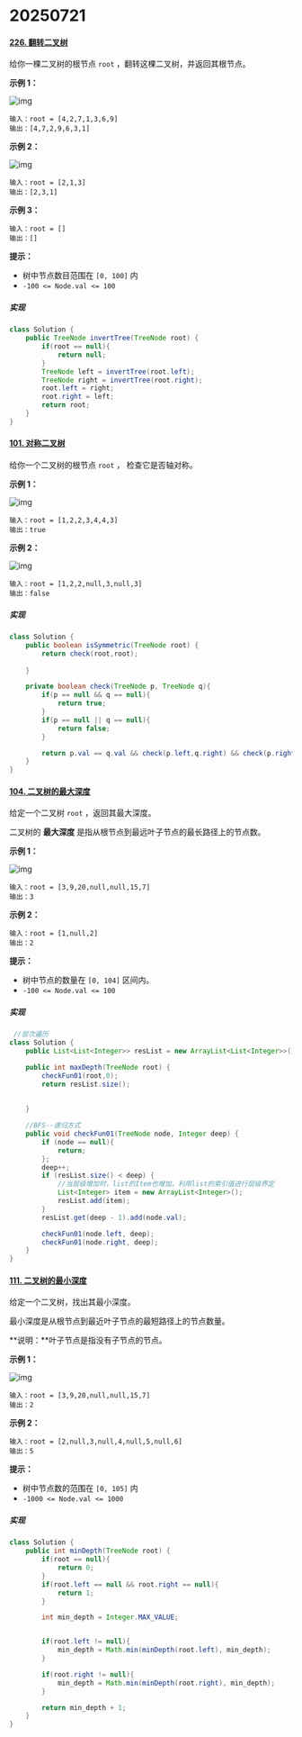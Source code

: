 # 20250721

#### [226. 翻转二叉树](https://leetcode.cn/problems/invert-binary-tree/)

给你一棵二叉树的根节点 `root` ，翻转这棵二叉树，并返回其根节点。

 

**示例 1：**

![img](https://assets.leetcode.com/uploads/2021/03/14/invert1-tree.jpg)

```
输入：root = [4,2,7,1,3,6,9]
输出：[4,7,2,9,6,3,1]
```

**示例 2：**

![img](https://assets.leetcode.com/uploads/2021/03/14/invert2-tree.jpg)

```
输入：root = [2,1,3]
输出：[2,3,1]
```

**示例 3：**

```
输入：root = []
输出：[]
```

 

**提示：**

- 树中节点数目范围在 `[0, 100]` 内
- `-100 <= Node.val <= 100`

##### 实现

```java
class Solution {
    public TreeNode invertTree(TreeNode root) {
        if(root == null){
            return null;
        }
        TreeNode left = invertTree(root.left);
        TreeNode right = invertTree(root.right);
        root.left = right;
        root.right = left;
        return root;
    }
}
```
#### [101. 对称二叉树](https://leetcode.cn/problems/symmetric-tree/)

给你一个二叉树的根节点 `root` ， 检查它是否轴对称。

 

**示例 1：**

![img](https://pic.leetcode.cn/1698026966-JDYPDU-image.png)

```
输入：root = [1,2,2,3,4,4,3]
输出：true
```

**示例 2：**

![img](https://pic.leetcode.cn/1698027008-nPFLbM-image.png)

```
输入：root = [1,2,2,null,3,null,3]
输出：false
```

##### 实现

```java
class Solution {
    public boolean isSymmetric(TreeNode root) {
        return check(root,root);
        
    }

    private boolean check(TreeNode p, TreeNode q){
        if(p == null && q == null){
            return true;
        }
        if(p == null || q == null){
            return false;
        }

        return p.val == q.val && check(p.left,q.right) && check(p.right,q.left);
    }
}
```
#### [104. 二叉树的最大深度](https://leetcode.cn/problems/maximum-depth-of-binary-tree/)



给定一个二叉树 `root` ，返回其最大深度。

二叉树的 **最大深度** 是指从根节点到最远叶子节点的最长路径上的节点数。

 

**示例 1：**

![img](https://assets.leetcode.com/uploads/2020/11/26/tmp-tree.jpg)

 

```
输入：root = [3,9,20,null,null,15,7]
输出：3
```

**示例 2：**

```
输入：root = [1,null,2]
输出：2
```

 

**提示：**

- 树中节点的数量在 `[0, 104]` 区间内。
- `-100 <= Node.val <= 100`

##### 实现

```java
 //层次遍历
class Solution {
    public List<List<Integer>> resList = new ArrayList<List<Integer>>();

    public int maxDepth(TreeNode root) {
        checkFun01(root,0);
        return resList.size();
        
        
    }

    //BFS--递归方式
    public void checkFun01(TreeNode node, Integer deep) {
        if (node == null){
            return;
        };
        deep++;
        if (resList.size() < deep) {
            //当层级增加时，list的Item也增加，利用list的索引值进行层级界定
            List<Integer> item = new ArrayList<Integer>();
            resList.add(item);
        }
        resList.get(deep - 1).add(node.val);

        checkFun01(node.left, deep);
        checkFun01(node.right, deep);
    }
}
```

####  [111. 二叉树的最小深度](https://leetcode.cn/problems/minimum-depth-of-binary-tree/)

给定一个二叉树，找出其最小深度。

最小深度是从根节点到最近叶子节点的最短路径上的节点数量。

**说明：**叶子节点是指没有子节点的节点。

 

**示例 1：**

![img](https://assets.leetcode.com/uploads/2020/10/12/ex_depth.jpg)

```
输入：root = [3,9,20,null,null,15,7]
输出：2
```

**示例 2：**

```
输入：root = [2,null,3,null,4,null,5,null,6]
输出：5
```

 

**提示：**

- 树中节点数的范围在 `[0, 105]` 内
- `-1000 <= Node.val <= 1000`


##### 实现

```java
class Solution {
    public int minDepth(TreeNode root) {
        if(root == null){
            return 0;
        }
        if(root.left == null && root.right == null){
            return 1;
        }

        int min_depth = Integer.MAX_VALUE;


        if(root.left != null){
            min_depth = Math.min(minDepth(root.left), min_depth);
        }

        if(root.right != null){
            min_depth = Math.min(minDepth(root.right), min_depth);
        }

        return min_depth + 1;
    }
}
```
